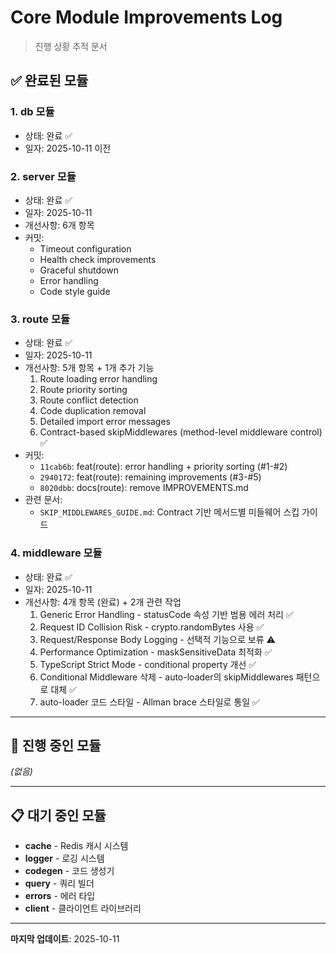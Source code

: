 # Core Module Improvements Log

> 진행 상황 추적 문서

## ✅ 완료된 모듈

### 1. **db** 모듈
- 상태: 완료 ✅
- 일자: 2025-10-11 이전

### 2. **server** 모듈
- 상태: 완료 ✅
- 일자: 2025-10-11
- 개선사항: 6개 항목
- 커밋:
  - Timeout configuration
  - Health check improvements
  - Graceful shutdown
  - Error handling
  - Code style guide

### 3. **route** 모듈
- 상태: 완료 ✅
- 일자: 2025-10-11
- 개선사항: 5개 항목 + 1개 추가 기능
  1. Route loading error handling
  2. Route priority sorting
  3. Route conflict detection
  4. Code duplication removal
  5. Detailed import error messages
  6. Contract-based skipMiddlewares (method-level middleware control) ✅
- 커밋:
  - `11cab6b`: feat(route): error handling + priority sorting (#1-#2)
  - `2940172`: feat(route): remaining improvements (#3-#5)
  - `8020dbb`: docs(route): remove IMPROVEMENTS.md
- 관련 문서:
  - `SKIP_MIDDLEWARES_GUIDE.md`: Contract 기반 메서드별 미들웨어 스킵 가이드

### 4. **middleware** 모듈
- 상태: 완료 ✅
- 일자: 2025-10-11
- 개선사항: 4개 항목 (완료) + 2개 관련 작업
  1. Generic Error Handling - statusCode 속성 기반 범용 에러 처리 ✅
  2. Request ID Collision Risk - crypto.randomBytes 사용 ✅
  3. Request/Response Body Logging - 선택적 기능으로 보류 ⚠️
  4. Performance Optimization - maskSensitiveData 최적화 ✅
  5. TypeScript Strict Mode - conditional property 개선 ✅
  6. Conditional Middleware 삭제 - auto-loader의 skipMiddlewares 패턴으로 대체 ✅
  7. auto-loader 코드 스타일 - Allman brace 스타일로 통일 ✅

---

## 🔄 진행 중인 모듈

_(없음)_

---

## 📋 대기 중인 모듈

- **cache** - Redis 캐시 시스템
- **logger** - 로깅 시스템
- **codegen** - 코드 생성기
- **query** - 쿼리 빌더
- **errors** - 에러 타입
- **client** - 클라이언트 라이브러리

---

**마지막 업데이트**: 2025-10-11